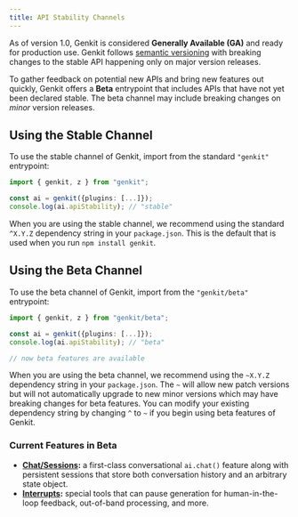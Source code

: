 ```yaml
---
title: API Stability Channels
---
```


As of version 1.0, Genkit is considered **Generally Available (GA)** and ready
for production use. Genkit follows [semantic versioning](https://semver.org/)
with breaking changes to the stable API happening only on major version
releases.

To gather feedback on potential new APIs and bring new features out quickly,
Genkit offers a **Beta** entrypoint that includes APIs that have not yet
been declared stable. The beta channel may include breaking changes on
_minor_ version releases.

## Using the Stable Channel

To use the stable channel of Genkit, import from the standard
`"genkit"` entrypoint:

```ts
import { genkit, z } from "genkit";

const ai = genkit({plugins: [...]});
console.log(ai.apiStability); // "stable"
```

When you are using the stable channel, we recommend using the standard `^X.Y.Z`
dependency string in your `package.json`. This is the default that is used when
you run `npm install genkit`.

## Using the Beta Channel

To use the beta channel of Genkit, import from the `"genkit/beta"` entrypoint:

```ts
import { genkit, z } from "genkit/beta";

const ai = genkit({plugins: [...]});
console.log(ai.apiStability); // "beta"

// now beta features are available
```

When you are using the beta channel, we recommend using the `~X.Y.Z` dependency
string in your `package.json`. The `~` will allow new patch versions but will
not automatically upgrade to new minor versions which may have breaking changes
for beta features. You can modify your existing dependency string by changing
`^` to `~` if you begin using beta features of Genkit.

### Current Features in Beta

- **[Chat/Sessions](/docs/chat):** a first-class conversational `ai.chat()` feature
  along with persistent sessions that store both conversation history and an
  arbitrary state object.
- **[Interrupts](/docs/interrupts):** special tools that can pause generation for
  human-in-the-loop feedback, out-of-band processing, and more.
